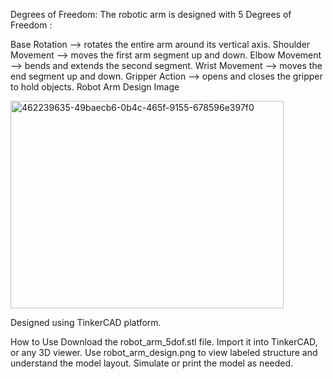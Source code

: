 Degrees of Freedom:
The robotic arm is designed with 5 Degrees of Freedom :

Base Rotation —> rotates the entire arm around its vertical axis.
Shoulder Movement —> moves the first arm segment up and down.
Elbow Movement —> bends and extends the second segment.
Wrist Movement —> moves the end segment up and down.
Gripper Action —> opens and closes the gripper to hold objects.
Robot Arm Design Image

<img width="437" height="332" alt="462239635-49baecb6-0b4c-465f-9155-678596e397f0" src="https://github.com/user-attachments/assets/703564a5-7dd4-43ff-95f5-f96469bb73e8" />

Designed using TinkerCAD platform.

How to Use
Download the robot_arm_5dof.stl file.
Import it into TinkerCAD, or any 3D viewer.
Use robot_arm_design.png to view labeled structure and understand the model layout.
Simulate or print the model as needed.
